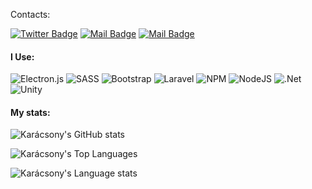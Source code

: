 Contacts:

[![Twitter Badge](https://img.shields.io/badge/-@NagyonKaracsony-1ca0f1?style=flat&labelColor=1ca0f1&logo=twitter&logoColor=white&link=https://twitter.com/MaksymRudnyi)](https://twitter.com/nagyonkaracsony)
[![Mail Badge](https://img.shields.io/badge/-@nagyonkaracsony-e84393?style=flat&labelColor=e84393&logo=instagram&logoColor=white)](https://www.instagram.com/nagyonkaracsony/)
[![Mail Badge](https://img.shields.io/badge/-Nagy_Gergely_Eliot-c0392b?style=flat&labelColor=c0392b&logo=gmail&logoColor=white)](mailto:nagyeliot2004@gmail.com)

#### I Use:

![Electron.js](https://img.shields.io/badge/Electron-191970?style=for-the-badge&logo=Electron&logoColor=white)
![SASS](https://img.shields.io/badge/SASS-hotpink.svg?style=for-the-badge&logo=SASS&logoColor=white)
![Bootstrap](https://img.shields.io/badge/bootstrap-%238511FA.svg?style=for-the-badge&logo=bootstrap&logoColor=white)
![Laravel](https://img.shields.io/badge/laravel-%23FF2D20.svg?style=for-the-badge&logo=laravel&logoColor=white)
![NPM](https://img.shields.io/badge/NPM-%23CB3837.svg?style=for-the-badge&logo=npm&logoColor=white)
![NodeJS](https://img.shields.io/badge/node.js-6DA55F?style=for-the-badge&logo=node.js&logoColor=white)
![.Net](https://img.shields.io/badge/.NET-5C2D91?style=for-the-badge&logo=.net&logoColor=white)
![Unity](https://img.shields.io/badge/unity-%23000000.svg?style=for-the-badge&logo=unity&logoColor=white)

#### My stats:

![Karácsony's GitHub stats](https://github-readme-stats.vercel.app/api?username=NagyonKaracsony&theme=tokyonight&cache_seconds=0)

![Karácsony's Top Languages](https://github-readme-stats.vercel.app/api/top-langs/?username=NagyonKaracsony&langs_count=10&layout=compact&show_icons=true&theme=tokyonight&cache_seconds=0)

![Karácsony's Language stats](https://github-readme-stats.vercel.app/api/wakatime?username=NagyonKaracsony&theme=tokyonight&cache_seconds=0)
